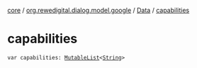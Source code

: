 [core](../../index.md) / [org.rewedigital.dialog.model.google](../index.md) / [Data](index.md) / [capabilities](./capabilities.md)

# capabilities

`var capabilities: `[`MutableList`](https://kotlinlang.org/api/latest/jvm/stdlib/kotlin.collections/-mutable-list/index.html)`<`[`String`](https://kotlinlang.org/api/latest/jvm/stdlib/kotlin/-string/index.html)`>`